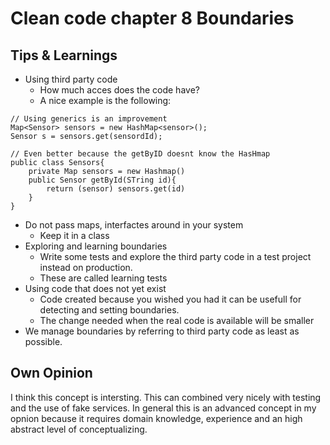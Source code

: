 # Clean code chapter 8 Boundaries

## Tips & Learnings
- Using third party code
    - How much acces does the code have? 
    - A nice example is the following:

```
// Using generics is an improvement
Map<Sensor> sensors = new HashMap<sensor>();
Sensor s = sensors.get(sensordId);

// Even better because the getByID doesnt know the HasHmap
public class Sensors{
    private Map sensors = new Hashmap()
    public Sensor getById(STring id){
        return (sensor) sensors.get(id)
    }
}

```

- Do not pass maps, interfactes around in your system
    - Keep it in a class 
- Exploring and learning boundaries
    - Write some tests and explore the third party code in a test project instead on production.
    - These are called learning tests
- Using code that does not yet exist
    - Code created because you wished you had it can be usefull for detecting and setting boundaries. 
    - The change needed when the real code is available will be smaller
- We manage boundaries by referring to third party code as least as possible.

## Own Opinion
I think this concept is intersting. This can combined very nicely with testing and the use of fake services.  In general this is an advanced concept in my opnion because it requires domain knowledge, experience and an high abstract level of conceptualizing. 


